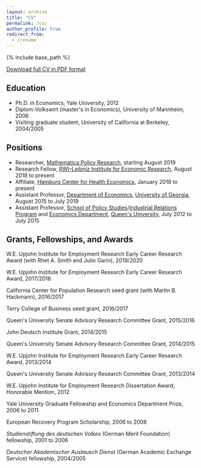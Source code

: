 ```yaml
---
layout: archive
title: "CV"
permalink: /cv/
author_profile: true
redirect_from:
  - /resume
---
```


{% include base_path %}

[Download full CV in PDF format](https://rvpohl.github.io/files/CV_RVPohl.pdf)

## Education

* Ph.D. in Economics, Yale University, 2012
* Diplom-Volkswirt (master's in Economics), University of Mannheim, 2006
* Visiting graduate student, University of California at Berkeley, 2004/2005

## Positions

* Researcher, [Mathematica Policy Research](https://www.mathematica-mpr.com), starting August 2019
* Research Fellow, [RWI–Leibniz Institute for Economic Research](http://en.rwi-essen.de), August 2018 to present
* Affiliate, [Hamburg Center for Health Economics](https://www.hche.uni-hamburg.de), January 2018 to present
* Assistant Professor, [Department of Economics](http://www.terry.uga.edu/academics/offices/economics/), [University of Georgia](https://www.uga.edu), August 2015 to July 2019
* Assistant Professor, [School of Policy Studies](https://www.queensu.ca/sps/home)/[Industrial Relations Program](https://mir.queensu.ca) and [Economics Department](https://www.econ.queensu.ca), [Queen's University](https://www.queensu.ca), July 2012 to July 2015

## Grants, Fellowships, and Awards

W.E. Upjohn Institute for Employment Research Early Career Research Award (with Rhet A. Smith and Julio Garin), 2019/2020

W.E. Upjohn Institute for Employment Research Early Career Research Award, 2017/2018

California Center for Population Research seed grant (with Martin B. Hackmann), 2016/2017

Terry College of Business seed grant, 2016/2017

Queen's University Senate Advisory Research Committee Grant, 2015/2016

John Deutsch Institute Grant, 2014/2015

Queen's University Senate Advisory Research Committee Grant, 2014/2015

W.E. Upjohn Institute for Employment Research Early Career Research Award, 2013/2014

Queen's University Senate Advisory Research Committee Grant, 2013/2014

W.E. Upjohn Institute for Employment Research Dissertation Award, Honorable Mention, 2012

Yale University Graduate Fellowship and Economics Department Prize, 2006 to 2011

European Recovery Program Scholarship, 2006 to 2008

*Studienstiftung des deutschen Volkes* (German Merit Foundation) fellowship, 2001 to 2006

*Deutscher Akademischer Austausch Dienst* (German Academic Exchange Service) fellowship, 2004/2005